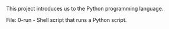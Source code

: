 This project introduces us to the Python programming language.

File: 0-run - Shell script that runs a Python script.
